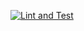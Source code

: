 [![Lint and Test](https://github.com/Chaamith-Nethsara/CI-NodeApp/actions/workflows/test.yml/badge.svg?branch=main)](https://github.com/Chaamith-Nethsara/CI-NodeApp/actions/workflows/test.yml)
